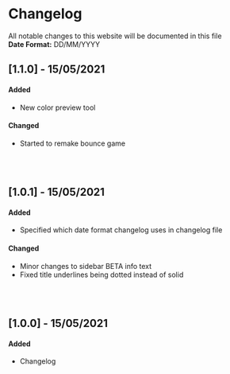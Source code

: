 # Changelog
All notable changes to this website will be documented in this file  
**Date Format:** DD/MM/YYYY
&nbsp;

## [1.1.0] - 15/05/2021
#### Added
- New color preview tool

#### Changed
- Started to remake bounce game  

&nbsp;  
&nbsp;

## [1.0.1] - 15/05/2021
#### Added
- Specified which date format changelog uses in changelog file

#### Changed
- Minor changes to sidebar BETA info text
- Fixed title underlines being dotted instead of solid  

&nbsp;  
&nbsp;

## [1.0.0] - 15/05/2021
#### Added
- Changelog


<!-- 

## [1.0.0] - 01/01/2021
### Added
- Nothing

### Changed
- Nothing

### Removed
- Nothing

-->
